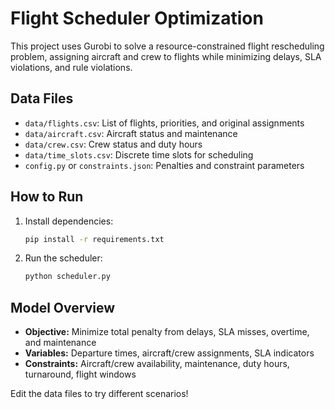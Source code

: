 # Flight Scheduler Optimization

This project uses Gurobi to solve a resource-constrained flight rescheduling problem, assigning aircraft and crew to flights while minimizing delays, SLA violations, and rule violations.

## Data Files
- `data/flights.csv`: List of flights, priorities, and original assignments
- `data/aircraft.csv`: Aircraft status and maintenance
- `data/crew.csv`: Crew status and duty hours
- `data/time_slots.csv`: Discrete time slots for scheduling
- `config.py` or `constraints.json`: Penalties and constraint parameters

## How to Run
1. Install dependencies:
   ```bash
   pip install -r requirements.txt
   ```
2. Run the scheduler:
   ```bash
   python scheduler.py
   ```

## Model Overview
- **Objective:** Minimize total penalty from delays, SLA misses, overtime, and maintenance
- **Variables:** Departure times, aircraft/crew assignments, SLA indicators
- **Constraints:** Aircraft/crew availability, maintenance, duty hours, turnaround, flight windows

Edit the data files to try different scenarios! 